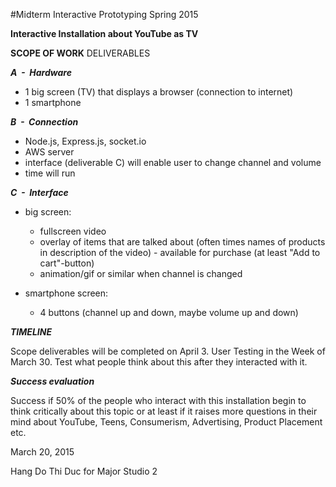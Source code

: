 #Midterm Interactive Prototyping Spring 2015

**Interactive Installation about YouTube as TV**

**SCOPE OF WORK**
DELIVERABLES

***A  -  Hardware***

- 1 big screen (TV) that displays a browser (connection to internet)
- 1 smartphone

***B  -  Connection***

- Node.js, Express.js, socket.io
- AWS server
- interface (deliverable C) will enable user to change channel and volume
- time will run

***C  -  Interface***

- big screen:
    - fullscreen video
    - overlay of items that are talked about (often times names of products in description of the video) - available for purchase (at least "Add to cart"-button)
    - animation/gif or similar when channel is changed

- smartphone screen:
    - 4 buttons (channel up and down, maybe volume up and down)

***TIMELINE***

Scope deliverables will be completed on April 3.
User Testing in the Week of March 30. Test what people think about this after they interacted with it.

***Success evaluation***

Success if 50% of the people who interact with this installation begin to think critically about this topic or at least if it raises more questions in their mind about YouTube, Teens, Consumerism, Advertising, Product Placement etc.


March 20, 2015

Hang Do Thi Duc for Major Studio 2
